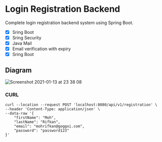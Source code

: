 # Login Registration Backend 

Complete login registration backend system using Spring Boot.

- [x] Sring Boot
- [x] Sring Security
- [x] Java Mail
- [x] Email verification with expiry
- [x] Sring Boot

## Diagram
![Screenshot 2021-01-13 at 23 38 08](https://user-images.githubusercontent.com/40702606/104789980-15581a00-578e-11eb-998d-30f2e6a9f461.png)

### CURL
```
curl --location --request POST 'localhost:8080/api/v1/registration' \
--header 'Content-Type: application/json' \
--data-raw '{
    "firstName": "Moh",
    "lastName": "Rifkan",
    "email": "mohrifkan@goggxi.com",
    "password": "password123"
}'
```
